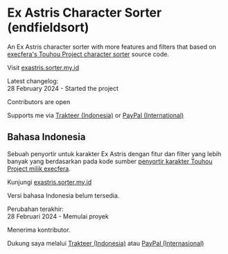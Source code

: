 # Ex Astris Character Sorter (endfieldsort)
An Ex Astris character sorter with more features and filters that based on [execfera's Touhou Project character sorter](https://tohosort.frelia.my/) source code.

Visit [exastris.sorter.my.id](https://exastris.sorter.my.id/)

Latest changelog:<br>
28 February 2024 - Started the project

Contributors are open

Supports me via [Trakteer (Indonesia)](https://trakteer.id/ufalsalman/tip) or [PayPal (International)](https://paypal.me/ufalsalman)

## Bahasa Indonesia

Sebuah penyortir untuk karakter Ex Astris dengan fitur dan filter yang lebih banyak yang berdasarkan pada kode sumber [penyortir karakter Touhou Project milik execfera](https://tohosort.frelia.my/).

Kunjungi [exastris.sorter.my.id](https://exastris.sorter.my.id/)

Versi bahasa Indonesia belum tersedia.

Perubahan terakhir:<br>
28 Februari 2024 - Memulai proyek

Menerima kontributor.

Dukung saya melalui [Trakteer (Indonesia)](https://trakteer.id/ufalsalman/tip) atau [PayPal (Internasional)](https://paypal.me/ufalsalman)